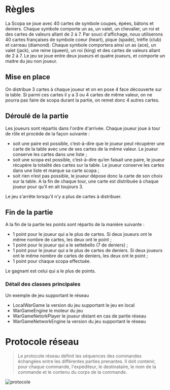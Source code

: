 # Règles

La Scopa se joue avec 40 cartes de symbole coupes, épées, bâtons et deniers. Chaque symbole comporte un as, un valet, un chevalier, un roi et des cartes de valeurs allant de 2 à 7. 
Par souci d'affichage, nous utiliserons 40 cartes françaises de symbole coeur (heart), pique (spade), trèfle (club) et carreau (diamond).  Chaque symbole comportera ainsi un as (ace), un valet (jack), une reine (queen), un roi (king) et des cartes de valeurs allant de 2 à 7.
Le jeu se joue entre deux joueurs et quatre joueurs, et comporte un maitre du jeu non joueur.

## Mise en place

On distribue 3 cartes à chaque joueur et on en pose 4 face découverte sur la table. Si parmi ces cartes il y a 3 ou 4 cartes de même valeur, on ne pourra pas faire de scopa durant la partie, on remet donc 4 autres cartes.

## Déroulé de la partie

Les joueurs sont répartis dans l'ordre d'arrivée. Chaque joueur joue à tour de rôle et procède de la façon suivante : 
-	soit une paire est possible, c’est-à-dire que le joueur peut récupérer une carte de la table avec une de ses cartes de la même valeur. Le joueur conserve les cartes dans une liste ;
-	soit une scopa est possible, c’est-à-dire qu’en faisait une paire, le joueur récupère la totalité des cartes sur la table. Le joueur conserve les cartes dans une liste et marque sa carte scopa ; 
-	soit rien n’est pas possible, le joueur dépose donc la carte de son choix sur la table.
A la fin de chaque tour, une carte est distribuée à chaque joueur pour qu’il en ait toujours 3.

Le jeu s'arrête lorsqu'il n'y a plus de cartes à distribuer.


## Fin de la partie

A la fin de la partie les points sont répartis de la manière suivante :
-	1 point pour le joueur qui a le plus de cartes. Si deux joueurs ont le même nombre de cartes, les deux ont le point ;
-	1 point pour le joueur qui a le settebello (7 de deniers) ;
-	1 point pour le joueur qui a le plus de cartes de deniers. Si deux joueurs ont le même nombre de cartes de deniers, les deux ont le point ;
-	1 point pour chaque scopa effectuée.

Le gagnant est celui qui a le plus de points.


### Détail des classes principales

Un exemple de jeu supportant le réseau

* LocalWarGame la version du jeu supportant le jeu en local
* WarGameEngine le moteur du jeu
* WarGameNetorkPlayer le joueur distant en cas de partie réseau
* WarGameNetworkEngine la version du jeu supportant le réseau


# Protocole réseau

> Le protocole réseau définit les séquences des commandes échangées entre les différentes parties prenantes. Il doit contenir, pour chaque commande, l'expéditeur, le destinataire, le nom de la commande et le contenu du corps de la commande.

![protocole](doc/protocle.png)



